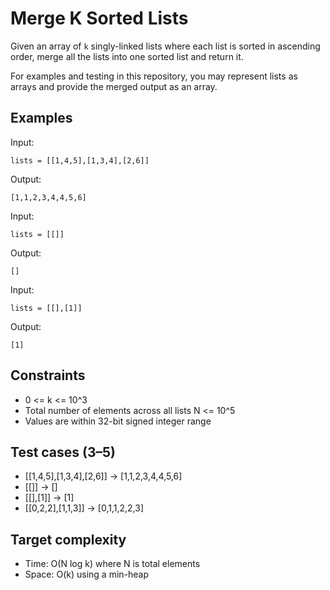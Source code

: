 # Merge K Sorted Lists

Given an array of `k` singly-linked lists where each list is sorted in ascending order, merge all the lists into one sorted list and return it.

For examples and testing in this repository, you may represent lists as arrays and provide the merged output as an array.

## Examples

Input:

```
lists = [[1,4,5],[1,3,4],[2,6]]
```

Output:

```
[1,1,2,3,4,4,5,6]
```

Input:

```
lists = [[]]
```

Output:

```
[]
```

Input:

```
lists = [[],[1]]
```

Output:

```
[1]
```

## Constraints

- 0 <= k <= 10^3
- Total number of elements across all lists N <= 10^5
- Values are within 32-bit signed integer range

## Test cases (3–5)

- [[1,4,5],[1,3,4],[2,6]] -> [1,1,2,3,4,4,5,6]
- [[]] -> []
- [[],[1]] -> [1]
- [[0,2,2],[1,1,3]] -> [0,1,1,2,2,3]

## Target complexity

- Time: O(N log k) where N is total elements
- Space: O(k) using a min-heap
